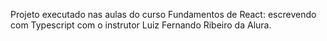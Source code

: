 Projeto executado nas aulas do curso Fundamentos de React: escrevendo com Typescript com o instrutor Luiz Fernando Ribeiro da Alura.
